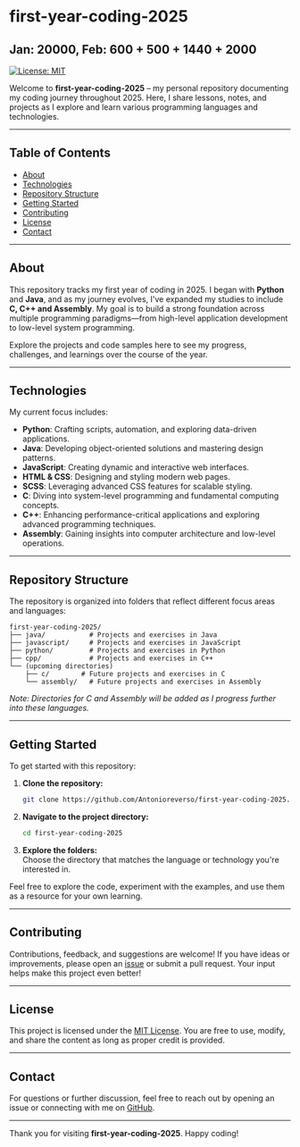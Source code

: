 # first-year-coding-2025 
## Jan: 20000, Feb: 600 + 500 + 1440 + 2000
[![License: MIT](https://img.shields.io/badge/License-MIT-yellow.svg)](LICENSE)

Welcome to **first-year-coding-2025** – my personal repository documenting my coding journey throughout 2025. Here, I share lessons, notes, and projects as I explore and learn various programming languages and technologies.

---

## Table of Contents

- [About](#about)
- [Technologies](#technologies)
- [Repository Structure](#repository-structure)
- [Getting Started](#getting-started)
- [Contributing](#contributing)
- [License](#license)
- [Contact](#contact)

---

## About

This repository tracks my first year of coding in 2025. I began with **Python** and **Java**, and as my journey evolves, I've expanded my studies to include **C, C++ and Assembly**. My goal is to build a strong foundation across multiple programming paradigms—from high-level application development to low-level system programming.

Explore the projects and code samples here to see my progress, challenges, and learnings over the course of the year.

---

## Technologies

My current focus includes:

- **Python**: Crafting scripts, automation, and exploring data-driven applications.
- **Java**: Developing object-oriented solutions and mastering design patterns.
- **JavaScript**: Creating dynamic and interactive web interfaces.
- **HTML & CSS**: Designing and styling modern web pages.
- **SCSS**: Leveraging advanced CSS features for scalable styling.
- **C**: Diving into system-level programming and fundamental computing concepts.
- **C++**: Enhancing performance-critical applications and exploring advanced programming techniques.
- **Assembly**: Gaining insights into computer architecture and low-level operations.

---

## Repository Structure

The repository is organized into folders that reflect different focus areas and languages:

```
first-year-coding-2025/
├── java/           # Projects and exercises in Java
├── javascript/     # Projects and exercises in JavaScript
├── python/         # Projects and exercises in Python
├── cpp/            # Projects and exercises in C++
└── (upcoming directories)
    ├── c/        # Future projects and exercises in C
    └── assembly/   # Future projects and exercises in Assembly
```

*Note: Directories for C and Assembly will be added as I progress further into these languages.*

---

## Getting Started

To get started with this repository:

1. **Clone the repository:**
   ```bash
   git clone https://github.com/Antonioreverso/first-year-coding-2025.git
   ```
2. **Navigate to the project directory:**
   ```bash
   cd first-year-coding-2025
   ```
3. **Explore the folders:**  
   Choose the directory that matches the language or technology you're interested in.

Feel free to explore the code, experiment with the examples, and use them as a resource for your own learning.

---

## Contributing

Contributions, feedback, and suggestions are welcome! If you have ideas or improvements, please open an [issue](https://github.com/Antonioreverso/first-year-coding-2025/issues) or submit a pull request. Your input helps make this project even better!

---

## License

This project is licensed under the [MIT License](LICENSE). You are free to use, modify, and share the content as long as proper credit is provided.

---

## Contact

For questions or further discussion, feel free to reach out by opening an issue or connecting with me on [GitHub](https://github.com/Antonioreverso).

---

Thank you for visiting **first-year-coding-2025**. Happy coding!

